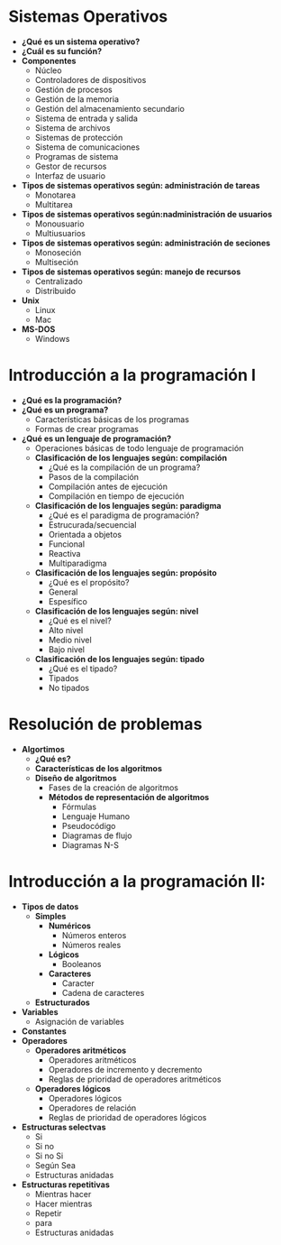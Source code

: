 # Sistemas Operativos
* **¿Qué es un sistema operativo?**
* **¿Cuál es su función?**
* **Componentes**
    * Núcleo
    * Controladores de dispositivos
    * Gestión de procesos
    * Gestión de la memoria
    * Gestión del almacenamiento secundario
    * Sistema de entrada y salida
    * Sistema de archivos
    * Sistemas de protección
    * Sistema de comunicaciones
    * Programas de sistema
    * Gestor de recursos
    * Interfaz de usuario
* **Tipos de sistemas operativos según: administración de tareas**
    * Monotarea
    * Multitarea
* **Tipos de sistemas operativos según:nadministración de usuarios**
    * Monousuario
    * Multiusuarios
* **Tipos de sistemas operativos según: administración de seciones**
    * Monoseción
    * Multiseción
* **Tipos de sistemas operativos según: manejo de recursos**
    * Centralizado
    * Distribuido
* **Unix**
    * Linux
    * Mac
* **MS-DOS**
    * Windows

# Introducción a la programación I
* **¿Qué es la programación?**
* **¿Qué es un programa?**
    * Características básicas de los programas
    * Formas de crear programas
* **¿Qué es un lenguaje de programación?**
    * Operaciones básicas de todo lenguaje de programación
    * **Clasificación de los lenguajes según: compilación**
        * ¿Qué es la compilación de un programa?
        * Pasos de la compilación
        * Compilación antes de ejecución
        * Compilación en tiempo de ejecución
    * **Clasificación de los lenguajes según: paradigma**
        * ¿Qué es el paradigma de programación?
        * Estrucurada/secuencial
        * Orientada a objetos
        * Funcional
        * Reactiva
        * Multiparadigma
    * **Clasificación de los lenguajes según: propósito**
        * ¿Qué es el propósito?
        * General
        * Espesífico
    * **Clasificación de los lenguajes según: nivel**
        * ¿Qué es el nivel?
        * Alto nivel
        * Medio nivel
        * Bajo nivel
    * **Clasificación de los lenguajes según: tipado**
        * ¿Qué es el tipado?
        * Tipados
        * No tipados

# Resolución de problemas
* **Algortimos**
    * **¿Qué es?**
    * **Características de los algoritmos**
    * **Diseño de algoritmos**
        * Fases de la creación de algoritmos
        * **Métodos de representación de algoritmos**
            * Fórmulas
            * Lenguaje Humano
            * Pseudocódigo
            * Diagramas de flujo
            * Diagramas N-S

# Introducción a la programación II:
* **Tipos de datos**
    * **Simples**
        * **Numéricos**
            * Números enteros
            * Números reales
        * **Lógicos**
            * Booleanos
        * **Caracteres**
            * Caracter
            * Cadena de caracteres
    * **Estructurados**
* **Variables**
    * Asignación de variables
* **Constantes**
* **Operadores**
    * **Operadores aritméticos**
        * Operadores aritméticos
        * Operadores de incremento y decremento
        * Reglas de prioridad de operadores aritméticos
    * **Operadores lógicos**
        * Operadores lógicos
        * Operadores de relación
        * Reglas de prioridad de operadores lógicos
* **Estructuras selectvas**
  * Si
  * Si no
  * Si no Si
  * Según Sea
  * Estructuras anidadas
* **Estructuras repetitivas**
  * Mientras hacer
  * Hacer mientras
  * Repetir
  * para
  * Estructuras anidadas
